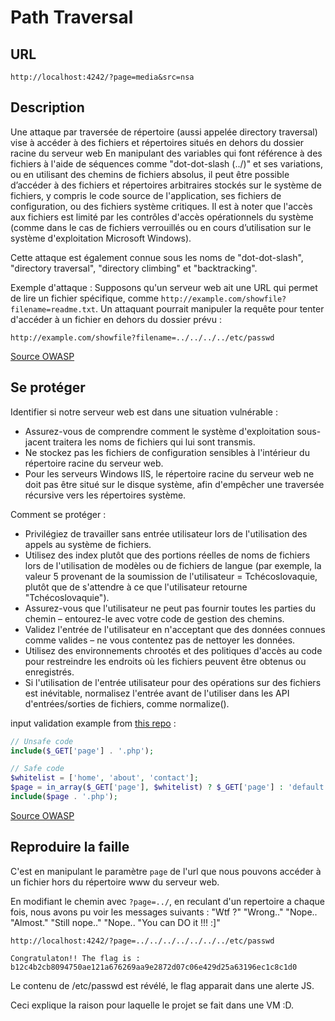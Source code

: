 # Path Traversal


## URL
`http://localhost:4242/?page=media&src=nsa`

## Description

Une attaque par traversée de répertoire (aussi appelée directory traversal) vise à accéder à des fichiers et répertoires situés en dehors du dossier racine du serveur web
En manipulant des variables qui font référence à des fichiers à l'aide de séquences comme "dot-dot-slash (../)" et ses variations, ou en utilisant des chemins de fichiers absolus, il peut être possible d’accéder à des fichiers et répertoires arbitraires stockés sur le système de fichiers, y compris le code source de l'application, ses fichiers de configuration, ou des fichiers système critiques. Il est à noter que l'accès aux fichiers est limité par les contrôles d'accès opérationnels du système (comme dans le cas de fichiers verrouillés ou en cours d’utilisation sur le système d'exploitation Microsoft Windows).

Cette attaque est également connue sous les noms de "dot-dot-slash", "directory traversal", "directory climbing" et "backtracking".

Exemple d'attaque :
Supposons qu'un serveur web ait une URL qui permet de lire un fichier spécifique, comme `http://example.com/showfile?filename=readme.txt`. Un attaquant pourrait manipuler la requête pour tenter d'accéder à un fichier en dehors du dossier prévu :

```
http://example.com/showfile?filename=../../../../etc/passwd
```

[Source OWASP](https://owasp.org/www-community/attacks/Path_Traversal)

## Se protéger

Identifier si notre serveur web est dans une situation vulnérable :
- Assurez-vous de comprendre comment le système d'exploitation sous-jacent traitera les noms de fichiers qui lui sont transmis.
- Ne stockez pas les fichiers de configuration sensibles à l'intérieur du répertoire racine du serveur web.
- Pour les serveurs Windows IIS, le répertoire racine du serveur web ne doit pas être situé sur le disque système, afin d'empêcher une traversée récursive vers les répertoires système.

Comment se protéger :
- Privilégiez de travailler sans entrée utilisateur lors de l'utilisation des appels au système de fichiers.
- Utilisez des index plutôt que des portions réelles de noms de fichiers lors de l'utilisation de modèles ou de fichiers de langue (par exemple, la valeur 5 provenant de la soumission de l'utilisateur = Tchécoslovaquie, plutôt que de s'attendre à ce que l'utilisateur retourne "Tchécoslovaquie").
- Assurez-vous que l'utilisateur ne peut pas fournir toutes les parties du chemin – entourez-le avec votre code de gestion des chemins.
- Validez l'entrée de l'utilisateur en n'acceptant que des données connues comme valides – ne vous contentez pas de nettoyer les données.
- Utilisez des environnements chrootés et des politiques d'accès au code pour restreindre les endroits où les fichiers peuvent être obtenus ou enregistrés.
- Si l'utilisation de l'entrée utilisateur pour des opérations sur des fichiers est inévitable, normalisez l'entrée avant de l'utiliser dans les API d'entrées/sorties de fichiers, comme normalize().

input validation example from [this repo](https://github.com/hu8813/42_darkly/tree/main/05-path-traverser/Resources) :
```php
// Unsafe code
include($_GET['page'] . '.php');

// Safe code
$whitelist = ['home', 'about', 'contact'];
$page = in_array($_GET['page'], $whitelist) ? $_GET['page'] : 'default';
include($page . '.php');
```

[Source OWASP](https://owasp.org/www-community/attacks/Path_Traversal)

## Reproduire la faille

C'est en manipulant le paramètre `page` de l'url que nous pouvons accéder à un fichier hors du répertoire www du serveur web.

En modifiant le chemin avec `?page=../`, en reculant d'un repertoire a chaque fois, nous avons pu voir les messages suivants :
"Wtf ?"
"Wrong.."
"Nope..
"Almost."
"Still nope.."
"Nope..
"You can DO it !!! :]"

```
http://localhost:4242/?page=../../../../../../../etc/passwd
```
`Congratulaton!! The flag is : b12c4b2cb8094750ae121a676269aa9e2872d07c06e429d25a63196ec1c8c1d0 `

Le contenu de /etc/passwd est révélé, le flag apparait dans une alerte JS.

Ceci explique la raison pour laquelle le projet se fait dans une VM :D.
